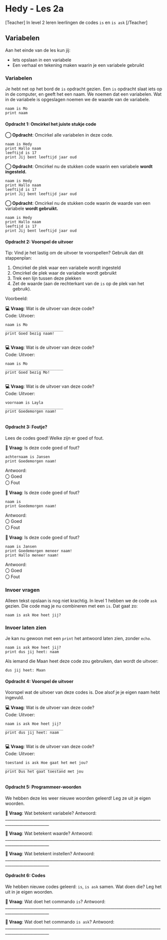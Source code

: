 # Hedy - Les 2a

[Teacher] In level 2 leren leerlingen de codes `is` en `is ask` [/Teacher]

## Variabelen

Aan het einde van de les kun jij:

* Iets opslaan in een variabele
* Een verhaal en tekening maken waarin je een variabele gebruikt

### Variabelen

Je hebt net op het bord de `is` opdracht gezien.
Een `is` opdracht slaat iets op in de computer, en geeft het een naam. We noemen dat een variabelen.
Wat in de variabele is opgeslagen noemen we de waarde van de variabele.

```hedy
naam is Mo
print naam
```

#### Opdracht 1: Omcirkel het juiste stukje code

**◯ Opdracht**: Omcirkel alle variabelen in deze code.									
```hedy
naam is Hedy
print Hallo naam
leeftijd is 17
print Jij bent leeftijd jaar oud							
```

**◯ Opdracht**: Omcirkel nu de stukken code waarin een variabele **wordt ingesteld.**									
```hedy
naam is Hedy
print Hallo naam
leeftijd is 17
print Jij bent leeftijd jaar oud							
```

**◯ Opdracht**: Omcirkel nu de stukken code waarin de waarde van een variabele **wordt gebruikt.**									
```hedy
naam is Hedy
print Hallo naam
leeftijd is 17
print Jij bent leeftijd jaar oud							
```



#### Opdracht 2: Voorspel de uitvoer

Tip: Vind je het lastig om de uitvoer te voorspellen? Gebruik dan dit stappenplan:

1. Omcirkel de plek waar een variabele wordt ingesteld
2. Omcirkel de plek waar de variabele wordt gebruikt
3. Trek een lijn tussen deze plekken
4. Zet de waarde (aan de rechterkant van de `is` op de plek van het gebruik).

Voorbeeld:

**💻 Vraag**: Wat is de uitvoer van deze code? <br>
Code:									                        Uitvoer:
```hedy
naam is Mo                                        __________________________
print Goed bezig naam!                            
							
```

**💻 Vraag**: Wat is de uitvoer van deze code? <br>
Code:									                        Uitvoer:
```hedy
naam is Mo                                        __________________________
print Goed bezig Mo!                              
							
```

**💻 Vraag**: Wat is de uitvoer van deze code? <br>
Code:									                        Uitvoer:
```hedy
voornaam is Layla                                 __________________________
print Goedemorgen naam!                           
							
```


#### Opdracht 3: Foutje?
Lees de codes goed! Welke zijn er goed of fout.

**🤔 Vraag**: Is deze code goed of fout?
```hedy
achternaam is Jansen
print Goedemorgen naam!							
```
Antwoord: <br> 〇 Goed<br> 〇 Fout

**🤔 Vraag**: Is deze code goed of fout?
```hedy
naam is
print Goedemorgen naam!							
```
Antwoord: <br> 〇 Goed<br> 〇 Fout

**🤔 Vraag**: Is deze code goed of fout?
```hedy
naam is Jansen
print Goedemorgen meneer naam!
print Hallo meneer naam!							
```
Antwoord: <br> 〇 Goed<br> 〇 Fout


### Invoer vragen

Alleen tekst opslaan is nog niet krachtig. In level 1 hebben we de code `ask` gezien.
Die code mag je nu combineren met een `is`. Dat gaat zo:

```hedy
naam is ask Hoe heet jij?
```

### Invoer laten zien

Je kan nu gewoon met een `print` het antwoord laten zien, zonder `echo`.

```hedy
naam is ask Hoe heet jij?
print dus jij heet: naam
```

Als iemand die Maan heet deze code zou gebruiken, dan wordt de uitvoer:

```
dus jij heet: Maan
```

#### Opdracht 4: Voorspel de uitvoer

Voorspel wat de uitvoer van deze codes is. Doe alsof je je eigen naam hebt ingevuld.

**💻 Vraag**: Wat is de uitvoer van deze code? <br>
Code:									                        Uitvoer:
```hedy
naam is ask Hoe heet jij?                         __________________________
print dus jij heet: naam                          
							
```

**💻 Vraag**: Wat is de uitvoer van deze code? <br>
Code:									                        Uitvoer:
```hedy
toestand is ask Hoe gaat het met jou?             __________________________
print Dus het gaat toestand met jou               
							
```


#### Opdracht 5: Programmeer-woorden

We hebben deze les weer nieuwe woorden geleerd! Leg ze uit je eigen woorden.

**📖 Vraag**: Wat betekent variabele?
Antwoord: ____________________________________________________________________________________________________<br>

**📖 Vraag**: Wat betekent waarde?
Antwoord: ____________________________________________________________________________________________________<br>

**📖 Vraag**: Wat betekent instellen?
Antwoord: ____________________________________________________________________________________________________<br>


#### Opdracht 6: Codes

We hebben nieuwe codes geleerd: `is`, `is ask` samen. Wat doen die? Leg het uit in je eigen woorden.

**📖 Vraag**: Wat doet het commando `is`?
Antwoord: ____________________________________________________________________________________________________<br>

**📖 Vraag**: Wat doet het commando `is ask`?
Antwoord: ____________________________________________________________________________________________________<br>
